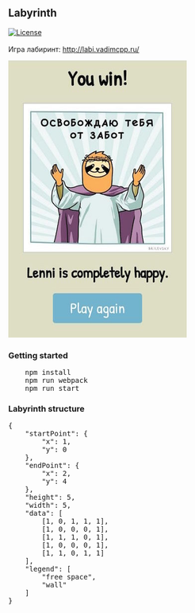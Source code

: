 ## Labyrinth ##
<a href="http://opensource.org/licenses/MIT"><img src="https://camo.githubusercontent.com/576f25c78e59902f0c6ccfff81f0448ef660e90d/687474703a2f2f696d672e736869656c64732e696f2f62616467652f4c6963656e73652d4d49542d626c75652e737667" alt="License" data-canonical-src="http://img.shields.io/badge/License-MIT-blue.svg" style="max-width:100%;"></a>
<br><br>
Игра лабиринт:
http://labi.vadimcpp.ru/

![screen](https://github.com/VadimCpp/Labyrinth/blob/master/screen.jpg)

### Getting started ###

<pre>
	npm install
	npm run webpack
	npm run start
</pre>

### Labyrinth structure ###

<pre>
{
	"startPoint": {
		"x": 1,
		"y": 0
	},
	"endPoint": {
		"x": 2,
		"y": 4
	},
	"height": 5,
	"width": 5,
	"data": [
		[1, 0, 1, 1, 1],
		[1, 0, 0, 0, 1],
		[1, 1, 1, 0, 1],
		[1, 0, 0, 0, 1],
		[1, 1, 0, 1, 1]
	],
	"legend": [
		"free space",
		"wall"
	]
}
</pre>
